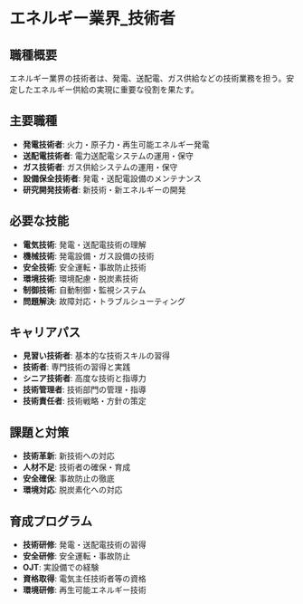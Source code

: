 # エネルギー業界_技術者

## 職種概要
エネルギー業界の技術者は、発電、送配電、ガス供給などの技術業務を担う。安定したエネルギー供給の実現に重要な役割を果たす。

## 主要職種
- **発電技術者**: 火力・原子力・再生可能エネルギー発電
- **送配電技術者**: 電力送配電システムの運用・保守
- **ガス技術者**: ガス供給システムの運用・保守
- **設備保全技術者**: 発電・送配電設備のメンテナンス
- **研究開発技術者**: 新技術・新エネルギーの開発

## 必要な技能
- **電気技術**: 発電・送配電技術の理解
- **機械技術**: 発電設備・ガス設備の技術
- **安全技術**: 安全運転・事故防止技術
- **環境技術**: 環境配慮・脱炭素技術
- **制御技術**: 自動制御・監視システム
- **問題解決**: 故障対応・トラブルシューティング

## キャリアパス
- **見習い技術者**: 基本的な技術スキルの習得
- **技術者**: 専門技術の習得と実践
- **シニア技術者**: 高度な技術と指導力
- **技術管理者**: 技術部門の管理・指導
- **技術責任者**: 技術戦略・方針の策定

## 課題と対策
- **技術革新**: 新技術への対応
- **人材不足**: 技術者の確保・育成
- **安全確保**: 事故防止の徹底
- **環境対応**: 脱炭素化への対応

## 育成プログラム
- **技術研修**: 発電・送配電技術の習得
- **安全研修**: 安全運転・事故防止
- **OJT**: 実設備での経験
- **資格取得**: 電気主任技術者等の資格
- **環境研修**: 再生可能エネルギー技術 